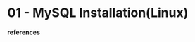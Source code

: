 # 01 - MySQL Installation(Linux)

**references**

[^1]:https://dev.mysql.com/doc/refman/8.3/en/installing.html

